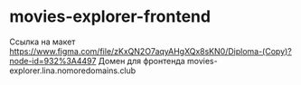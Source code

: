 # movies-explorer-frontend

Ссылка на макет https://www.figma.com/file/zKxQN2O7aqyAHgXQx8sKN0/Diploma-(Copy)?node-id=932%3A4497
Домен для фронтенда movies-explorer.lina.nomoredomains.club
